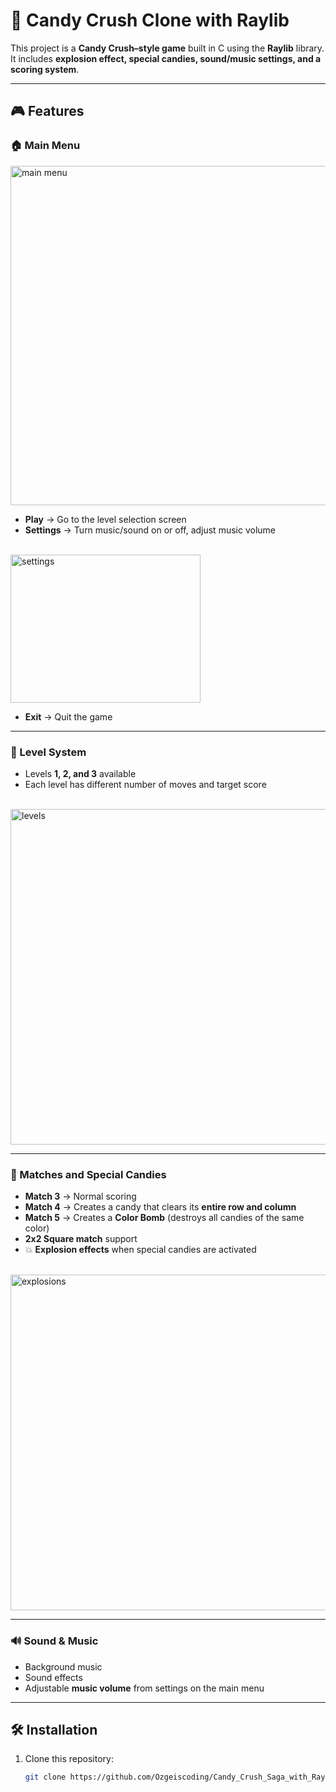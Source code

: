# 🍬 Candy Crush Clone with Raylib  

This project is a **Candy Crush–style game** built in C using the **Raylib** library.  
It includes **explosion effect, special candies, sound/music settings, and a scoring system**.  

---

## 🎮 Features  

### 🏠 Main Menu  
<img width="963" height="543" alt="main menu" src="https://github.com/user-attachments/assets/70f13ad0-55b2-4296-9fd8-9213317a580b" />  

- **Play** → Go to the level selection screen  
- **Settings** → Turn music/sound on or off, adjust music volume  

<br>  

<img width="304" height="237" alt="settings" src="https://github.com/user-attachments/assets/0e4d0559-419f-48ac-a0ea-18b412cbf476" />  

- **Exit** → Quit the game  

---

### 📌 Level System  
- Levels **1, 2, and 3** available  
- Each level has different number of moves and target score  

<br>  

<img width="958" height="537" alt="levels" src="https://github.com/user-attachments/assets/3b882b29-fd45-409f-a7bc-255855796b9d" />  

---

### 🍭 Matches and Special Candies  
- **Match 3** → Normal scoring  
- **Match 4** → Creates a candy that clears its **entire row and column**  
- **Match 5** → Creates a **Color Bomb** (destroys all candies of the same color)  
- **2x2 Square match** support  
- 💥 **Explosion effects** when special candies are activated  

<br>  

<img width="958" height="537" alt="explosions" src="https://github.com/user-attachments/assets/10e38244-941a-4f82-a4d0-c25aa2fb11d8" />  

---

### 🔊 Sound & Music  
- Background music  
- Sound effects  
- Adjustable **music volume** from settings on the main menu  

---

## 🛠️ Installation  

1. Clone this repository:  
   ```bash
   git clone https://github.com/Ozgeiscoding/Candy_Crush_Saga_with_Raylib.git
